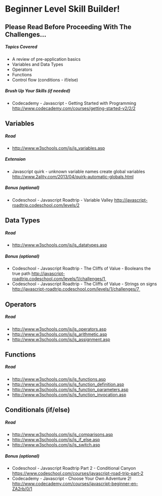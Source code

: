 # Beginner Level Skill Builder!

## Please Read Before Proceeding With The Challenges...

##### Topics Covered

- A review of pre-application basics
- Variables and Data Types
- Operators
- Functions
- Control flow (conditions - if/else)

##### Brush Up Your Skills (if needed)
- Codecademy - Javascript - Getting Started with Programming
<http://www.codecademy.com/courses/getting-started-v2/2/2>

## Variables

##### Read 
- <http://www.w3schools.com/js/js_variables.asp>

##### Extension

- Javascript quirk - unknown variable names create global variables
<http://www.2ality.com/2013/04/quirk-automatic-globals.html>

##### Bonus (optional)

- Codeschool - Javascript Roadtrip - Variable Valley
<http://javascript-roadtrip.codeschool.com/levels/2>

## Data Types

##### Read 
- <http://www.w3schools.com/js/js_datatypes.asp>

##### Bonus (optional)

- Codeschool - Javascript Roadtrip - The Cliffs of Value - Booleans the true path
<http://javascript-roadtrip.codeschool.com/levels/1/challenges/1 >
- Codeschool - Javascript Roadtrip - The Cliffs of Value - Strings on signs
<http://javascript-roadtrip.codeschool.com/levels/1/challenges/7 >

## Operators

##### Read 
- <http://www.w3schools.com/js/js_operators.asp>
- <http://www.w3schools.com/js/js_arithmetic.asp>
- <http://www.w3schools.com/js/js_assignment.asp>

## Functions

##### Read 
- <http://www.w3schools.com/js/js_functions.asp>
- <http://www.w3schools.com/js/js_function_definition.asp>
- <http://www.w3schools.com/js/js_function_parameters.asp>
- <http://www.w3schools.com/js/js_function_invocation.asp>

## Conditionals (if/else)

##### Read 
- <http://www.w3schools.com/js/js_comparisons.asp>
- <http://www.w3schools.com/js/js_if_else.asp>
- <http://www.w3schools.com/js/js_switch.asp>


##### Bonus (optional)

- Codeschool - Javascript Roadtrip Part 2 - Conditional Canyon
<https://www.codeschool.com/courses/javascript-road-trip-part-2>
- Codecademy - Javascript - Choose Your Own Adventure 2!
<http://www.codecademy.com/courses/javascript-beginner-en-ZA2rb/0/1>
